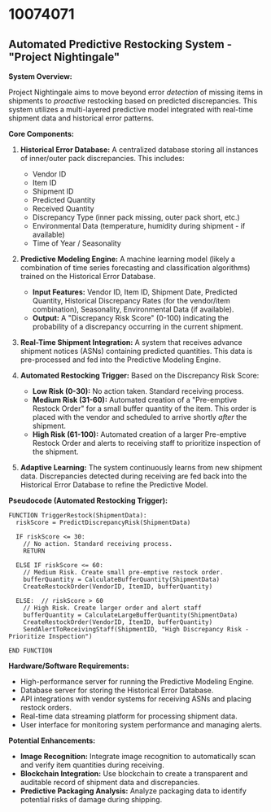 # 10074071

## Automated Predictive Restocking System - "Project Nightingale"

**System Overview:**

Project Nightingale aims to move beyond error *detection* of missing items in shipments to *proactive* restocking based on predicted discrepancies. This system utilizes a multi-layered predictive model integrated with real-time shipment data and historical error patterns.

**Core Components:**

1.  **Historical Error Database:** A centralized database storing all instances of inner/outer pack discrepancies. This includes:
    *   Vendor ID
    *   Item ID
    *   Shipment ID
    *   Predicted Quantity
    *   Received Quantity
    *   Discrepancy Type (inner pack missing, outer pack short, etc.)
    *   Environmental Data (temperature, humidity during shipment - if available)
    *   Time of Year / Seasonality

2.  **Predictive Modeling Engine:** A machine learning model (likely a combination of time series forecasting and classification algorithms) trained on the Historical Error Database.
    *   **Input Features:** Vendor ID, Item ID, Shipment Date, Predicted Quantity, Historical Discrepancy Rates (for the vendor/item combination), Seasonality, Environmental Data (if available).
    *   **Output:**  A "Discrepancy Risk Score" (0-100) indicating the probability of a discrepancy occurring in the current shipment.

3.  **Real-Time Shipment Integration:**  A system that receives advance shipment notices (ASNs) containing predicted quantities. This data is pre-processed and fed into the Predictive Modeling Engine.

4.  **Automated Restocking Trigger:** Based on the Discrepancy Risk Score:
    *   **Low Risk (0-30):** No action taken. Standard receiving process.
    *   **Medium Risk (31-60):**  Automated creation of a "Pre-emptive Restock Order" for a small buffer quantity of the item. This order is placed with the vendor and scheduled to arrive shortly *after* the shipment.
    *   **High Risk (61-100):** Automated creation of a larger Pre-emptive Restock Order and alerts to receiving staff to prioritize inspection of the shipment.

5.  **Adaptive Learning:** The system continuously learns from new shipment data. Discrepancies detected during receiving are fed back into the Historical Error Database to refine the Predictive Model.



**Pseudocode (Automated Restocking Trigger):**

```
FUNCTION TriggerRestock(ShipmentData):
  riskScore = PredictDiscrepancyRisk(ShipmentData)

  IF riskScore <= 30:
    // No action. Standard receiving process.
    RETURN

  ELSE IF riskScore <= 60:
    // Medium Risk. Create small pre-emptive restock order.
    bufferQuantity = CalculateBufferQuantity(ShipmentData)
    CreateRestockOrder(VendorID, ItemID, bufferQuantity)

  ELSE:  // riskScore > 60
    // High Risk. Create larger order and alert staff
    bufferQuantity = CalculateLargeBufferQuantity(ShipmentData)
    CreateRestockOrder(VendorID, ItemID, bufferQuantity)
    SendAlertToReceivingStaff(ShipmentID, "High Discrepancy Risk - Prioritize Inspection")

END FUNCTION
```

**Hardware/Software Requirements:**

*   High-performance server for running the Predictive Modeling Engine.
*   Database server for storing the Historical Error Database.
*   API integrations with vendor systems for receiving ASNs and placing restock orders.
*   Real-time data streaming platform for processing shipment data.
*   User interface for monitoring system performance and managing alerts.



**Potential Enhancements:**

*   **Image Recognition:** Integrate image recognition to automatically scan and verify item quantities during receiving.
*   **Blockchain Integration:** Use blockchain to create a transparent and auditable record of shipment data and discrepancies.
*   **Predictive Packaging Analysis:**  Analyze packaging data to identify potential risks of damage during shipping.